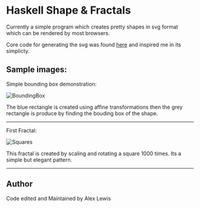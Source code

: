 # Haskell Shape & Fractals
Currently a simple program which creates pretty shapes in svg format which can be rendered by 
most browsers.

Core code for generating the svg was found [here](http://stackoverflow.com/questions/2711002/image-drawing-library-for-haskell)
and inspired me in its simplicty.

## Sample images:

Simple bounding box demonstration:

![BoundingBox](https://cdn.rawgit.com/Lexer747/Haskell-Fractals/ae0c3551/svg/BoundingBox_Demo.svg)

The blue rectangle is created using affine transformations then the grey rectangle is produce by finding the bouding box of the shape.

---

First Fractal:

![Squares](https://cdn.rawgit.com/Lexer747/Haskell-Fractals/5b12b8bb/Core/svg/Infinite_Squares.svg)

This fractal is created by scaling and rotating a square 1000 times. Its a simple but elegant pattern.

---

## Author

Code edited and Maintained by Alex Lewis
